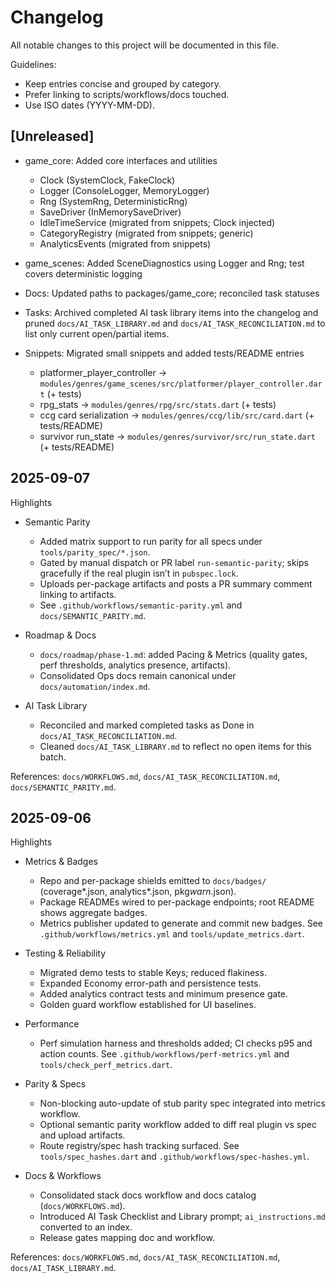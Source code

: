 # Changelog

All notable changes to this project will be documented in this file.

Guidelines:

-    Keep entries concise and grouped by category.
-    Prefer linking to scripts/workflows/docs touched.
-    Use ISO dates (YYYY-MM-DD).

## [Unreleased]

-    game_core: Added core interfaces and utilities
     -    Clock (SystemClock, FakeClock)
     -    Logger (ConsoleLogger, MemoryLogger)
     -    Rng (SystemRng, DeterministicRng)
     -    SaveDriver (InMemorySaveDriver)
     -    IdleTimeService (migrated from snippets; Clock injected)
     -    CategoryRegistry (migrated from snippets; generic)
     -    AnalyticsEvents (migrated from snippets)
-    game_scenes: Added SceneDiagnostics using Logger and Rng; test covers deterministic logging
-    Docs: Updated paths to packages/game_core; reconciled task statuses

-    Tasks: Archived completed AI task library items into the changelog and pruned `docs/AI_TASK_LIBRARY.md` and `docs/AI_TASK_RECONCILIATION.md` to list only current open/partial items.

-    Snippets: Migrated small snippets and added tests/README entries
     -    platformer_player_controller -> `modules/genres/game_scenes/src/platformer/player_controller.dart` (+ tests)
     -    rpg_stats -> `modules/genres/rpg/src/stats.dart` (+ tests)
     -    ccg card serialization -> `modules/genres/ccg/lib/src/card.dart` (+ tests/README)
     -    survivor run_state -> `modules/genres/survivor/src/run_state.dart` (+ tests/README)

## 2025-09-07

Highlights

-    Semantic Parity

     -    Added matrix support to run parity for all specs under `tools/parity_spec/*.json`.
     -    Gated by manual dispatch or PR label `run-semantic-parity`; skips gracefully if the real plugin isn’t in `pubspec.lock`.
     -    Uploads per-package artifacts and posts a PR summary comment linking to artifacts.
     -    See `.github/workflows/semantic-parity.yml` and `docs/SEMANTIC_PARITY.md`.

-    Roadmap & Docs

     -    `docs/roadmap/phase-1.md`: added Pacing & Metrics (quality gates, perf thresholds, analytics presence, artifacts).
     -    Consolidated Ops docs remain canonical under `docs/automation/index.md`.

-    AI Task Library
     -    Reconciled and marked completed tasks as Done in `docs/AI_TASK_RECONCILIATION.md`.
     -    Cleaned `docs/AI_TASK_LIBRARY.md` to reflect no open items for this batch.

References: `docs/WORKFLOWS.md`, `docs/AI_TASK_RECONCILIATION.md`, `docs/SEMANTIC_PARITY.md`.

## 2025-09-06

Highlights

-    Metrics & Badges

     -    Repo and per-package shields emitted to `docs/badges/` (coverage*<pkg>.json, analytics*<pkg>.json, pkg*warn*<pkg>.json).
     -    Package READMEs wired to per-package endpoints; root README shows aggregate badges.
     -    Metrics publisher updated to generate and commit new badges. See `.github/workflows/metrics.yml` and `tools/update_metrics.dart`.

-    Testing & Reliability

     -    Migrated demo tests to stable Keys; reduced flakiness.
     -    Expanded Economy error-path and persistence tests.
     -    Added analytics contract tests and minimum presence gate.
     -    Golden guard workflow established for UI baselines.

-    Performance

     -    Perf simulation harness and thresholds added; CI checks p95 and action counts. See `.github/workflows/perf-metrics.yml` and `tools/check_perf_metrics.dart`.

-    Parity & Specs

     -    Non-blocking auto-update of stub parity spec integrated into metrics workflow.
     -    Optional semantic parity workflow added to diff real plugin vs spec and upload artifacts.
     -    Route registry/spec hash tracking surfaced. See `tools/spec_hashes.dart` and `.github/workflows/spec-hashes.yml`.

-    Docs & Workflows
     -    Consolidated stack docs workflow and docs catalog (`docs/WORKFLOWS.md`).
     -    Introduced AI Task Checklist and Library prompt; `ai_instructions.md` converted to an index.
     -    Release gates mapping doc and workflow.

References: `docs/WORKFLOWS.md`, `docs/AI_TASK_RECONCILIATION.md`, `docs/AI_TASK_LIBRARY.md`.
